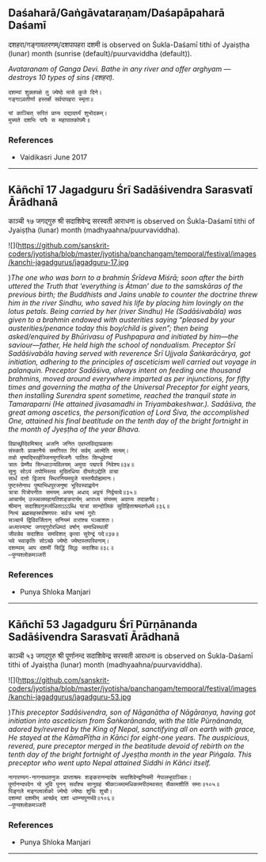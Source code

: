 ## Daśaharā/Gaṅgāvataraṇam/Daśapāpaharā Daśamī
दशहरा/गङ्गावतरणम्/दशपापहरा दशमी is observed on Śukla-Daśamī tithi of Jyaiṣṭha (lunar) month (sunrise (default)/puurvaviddha (default)).

_Avataranam of Ganga Devi. Bathe in any river and offer arghyam — destroys 10 types of sins (दशहरा)._

```
दशम्यां शुक्लपक्षे तु ज्येष्ठे मासे कुजे दिने।
गङ्गाऽवतीर्णा हस्तर्क्षे सर्वपापहरा स्मृता॥

यां काञ्चित् सरितं प्राप्य दद्यादर्घ्यं शुभोदकम्।
मुच्यते दशभिः पापैः स महापातकोपमैः॥
```
### References
* Vaidikasri June 2017


---
## Kāñchī 17 Jagadguru Śrī Sadāśivendra Sarasvatī Ārādhanā
काञ्ची १७ जगद्गुरु श्री सदाशिवेन्द्र सरस्वती आराधना is observed on Śukla-Daśamī tithi of Jyaiṣṭha (lunar) month (madhyaahna/puurvaviddha).

![](https://github.com/sanskrit-coders/jyotisha/blob/master/jyotisha/panchangam/temporal/festival/images/kanchi-jagadgurus/jagadguru-17.jpg

)_The one who was born to a brahmin Śrīdeva Miśrā; soon after the birth uttered the Truth that ‘everything is Ātman’ due to the samskāras of the previous birth; the Buddhists and Jains unable to counter the doctrine threw him in the river Sindhu, who saved his life by placing him lovingly on the lotus petals. Being carried by her (river Sindhu) He (Sadāśivabāla) was given to a brahmin endowed with austerities saying “pleased by your austerities/penance today this boy/child is given”; then being asked/enquired by Bhūrivasu of Pushpapura and initiated by him—the saviour—father, He held high the school of nondualism. Preceptor Śrī Sadāśivabāla having served with reverence Śrī Ujjvala Śaṅkarācārya, got initiation, adhering to the principles of asceticism well carried out voyage in palanquin. Preceptor Sadāśiva, always intent on feeding one thousand brahmins, moved around everywhere imparted as per injunctions, for fifty times and governing the maṭha of the Universal Preceptor for eight years, then installing Surendra spent sometime, reached the tranquil state in Tamaraparni (He attained jivasamadhi in Triyambakeshwar.). Sadāśiva, the great among ascetics, the personification of Lord Śiva, the accomplished One, attained his final beatitude on the tenth day of the bright fortnight in the month of Jyeṣṭha of the year Bhava._

```
विप्राच्छ्रीदेवमिश्राद् अजनि जनित एवाप्तविद्याप्रकाशः
संस्कारैः प्राक्तनैर्यः समगिरत गिरं सर्वम् आत्मेति सत्यम्।
तन्नो मृष्यद्भिरर्हज्जिनयुगभिजनैः पातितः सिन्धुवेण्यां
त्रातः प्रेम्णैव सिन्ध्वाऽप्यविलयम् अमुया पद्मपत्रे निवेश्य॥३४॥
सूनुः सोऽयं तपोभिस्तव मुदितधिया दीयतेऽद्येति वाचा
सार्धं दत्तो द्विजाय स्थिरनियमयुजे यस्तयैवोह्यमानः।
पुष्टस्तेनाथ पुष्पाभिधपुरजनुषा भूरिवस्वाह्वयेन
त्रात्रा पित्रोपनीतः समयम् अयम् अधाद् अद्वयं निर्द्वयत्वे॥३५॥
आचार्यम् उज्ज्वलमहायतिशङ्करार्यम् आराध्य संयमम् अवाप्य तदाज्ञयैव।
श्रीमान् सदाशिवगुरुर्व्यधिताऽऽऽब्धि यात्रां सान्दोलिकं सुविहिताश्रमवर्णधर्मः॥३६॥
नित्यं ब्रह्मसहस्रपोषणपरः सर्वत्र भाष्यं गुरोः
सञ्चार्य द्विविवर्जितान् सनियमं वारांश्च पञ्चाशतः।
अध्यास्याष्ट जगद्गुरोरधिमठं वर्षान् समाधिस्थलीं
जीवन्नेव सदाशिवः समविशत् कृत्वा सुरेन्द्रं पदे॥३७॥
भवे भवाकृतिः सोऽच्छे ज्येष्ठे ज्येष्ठस्तपस्विनाम्।
दशम्याम् आप दशमीं सिद्धिं सिद्धः सदाशिवः॥३८॥
—पुण्यश्लोकमञ्जरी
```
### References
* Punya Shloka Manjari


---
## Kāñchī 53 Jagadguru Śrī Pūrṇānanda Sadāśivendra Sarasvatī Ārādhanā
काञ्ची ५३ जगद्गुरु श्री पूर्णानन्द सदाशिवेन्द्र सरस्वती आराधना is observed on Śukla-Daśamī tithi of Jyaiṣṭha (lunar) month (madhyaahna/puurvaviddha).

![](https://github.com/sanskrit-coders/jyotisha/blob/master/jyotisha/panchangam/temporal/festival/images/kanchi-jagadgurus/jagadguru-53.jpg

)_This preceptor Sadāśivendra, son of Nāganātha of Nāgāraṇya, having got initiation into asceticism from Śaṅkarānanda, with the title Pūrṇānanda, adored by/revered by the King of Nepal, sanctifying all on earth with grace, He stayed at the KāmaPīṭha in Kāṅci for eight-one years. The auspicious, revered, pure preceptor merged in the beatitude devoid of rebirth on the tenth day of the bright fortnight of Jyeṣṭha month in the year Piṅgala. This preceptor who went upto Nepal attained Siddhi in Kāṅci itself._

```
नागारण्यग-नागनाथतनुजः प्राप्ताश्रमः शङ्करानन्दादेष सदाशिवेन्द्रनियमी नेपालभूपाञ्चितः।
पूर्णानन्दपदेन यो भुवि पुनन् सर्वांश्च सानुग्रहं श्रीकाञ्च्यामधिकामपीठमवसत् सैकामशीतिं समाः॥१०५॥
पिङ्गले मङ्गलालोको ज्येष्ठे ज्येष्ठः शुचिः शुचौ।
दशम्यां दशमीम् आर्च्छद् दशां धाम्न्यपुनर्भवे॥१०६॥
—पुण्यश्लोकमञ्जरी
```
### References
* Punya Shloka Manjari


---
